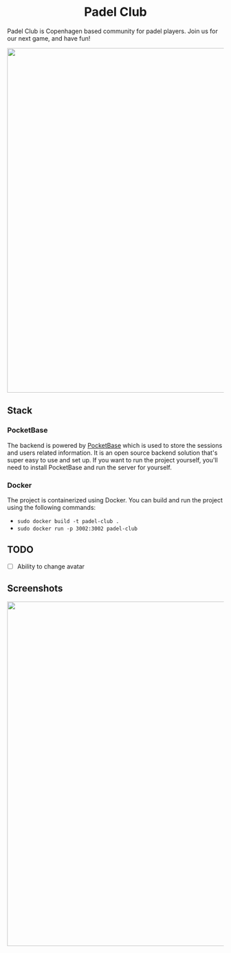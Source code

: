 <h1 align="center">Padel Club</h1>

Padel Club is Copenhagen based community for padel players. Join us for our next game, and have fun!

<p align="center">
  <img width="800" src="https://github.com/Kajatin/padel-club/assets/33018844/ae11e9ac-1f9b-4918-8de8-caa73f864448">
</p>

## Stack

### PocketBase

The backend is powered by [PocketBase](https://pocketbase.io) which is used to store the sessions and users related information. It is an open source backend solution that's super easy to use and set up. If you want to run the project yourself, you'll need to install PocketBase and run the server for yourself.

### Docker

The project is containerized using Docker. You can build and run the project using the following commands:

* `sudo docker build -t padel-club .`
* `sudo docker run -p 3002:3002 padel-club`

## TODO

* [ ] Ability to change avatar

## Screenshots

<p align="center">
  <img width="800" src="https://github.com/Kajatin/padel-club/assets/33018844/b192c25d-e22b-4189-9da5-5d09b531b893">
</p>
